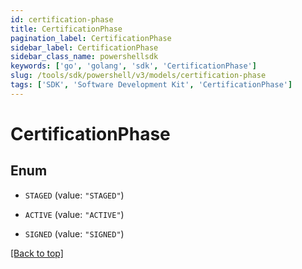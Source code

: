 ```yaml
---
id: certification-phase
title: CertificationPhase
pagination_label: CertificationPhase
sidebar_label: CertificationPhase
sidebar_class_name: powershellsdk
keywords: ['go', 'golang', 'sdk', 'CertificationPhase'] 
slug: /tools/sdk/powershell/v3/models/certification-phase
tags: ['SDK', 'Software Development Kit', 'CertificationPhase']
---
```



# CertificationPhase

## Enum


* `STAGED` (value: `"STAGED"`)

* `ACTIVE` (value: `"ACTIVE"`)

* `SIGNED` (value: `"SIGNED"`)


[[Back to top]](#) 

